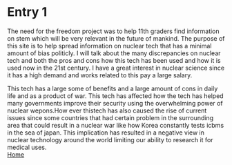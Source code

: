 # Entry 1
The need for the freedom project was to help 11th graders find information on stem which will be very relevant in the future of mankind. The purpose of this site is to help spread information on nuclear tech that has a minimal amount of bias politicly. I will talk about the many discrepancies on nuclear tech and both the pros and cons how this tech has been used and how it is used now in the 21st century. I have a great interest in nuclear science since it has a high demand and works related to this pay a large salary. 

This tech has a large some of benefits and a large amount of cons in daily life and as a product of war. This tech has affected how the tech has helped many governments improve their security using the overwhelming power of nuclear wepons.How ever thistech has also caused the rise of current issues since some countries that had certain problem in the surrounding area that could result in a nuclear war like how Korea constantly tests icbms in the sea of japan. This implication has resulted in a negative view in nuclear technology around the world limiting our ability to research it for medical uses.  
[Home](../README.md)
